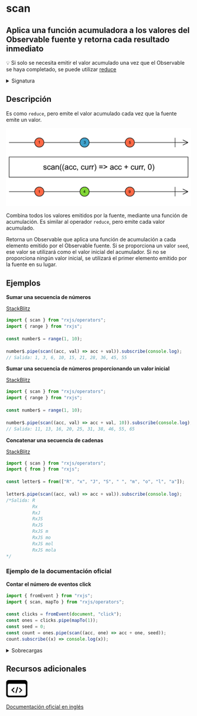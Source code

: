 # scan

<h2 class="subtitle"> Aplica una función acumuladora a los valores del Observable fuente y retorna cada resultado inmediato</h2>

💡 Si solo se necesita emitir el valor acumulado una vez que el Observable se haya completado, se puede utilizar [reduce](/operators/mathematical-aggregate/reduce)

<details>
<summary>Signatura</summary>

### Firma

`scan<T, R>(accumulator: (acc: R, value: T, index: number) => R, seed?: T | R): OperatorFunction<T, R>`

### Parámetros

<table>
<tr><td>accumulator</td><td>La función de acumulación que se aplica a cada valor emitido.</td></tr>
<tr><td>seed</td><td>Opcional. El valor por defecto es <code>undefined</code>.
El valor de acumulación inicial.</td></tr>
</table>

### Retorna

`OperatorFunction<T, R>`: Un Observable de valores acumulados.

</details>

## Descripción

Es como `reduce`, pero emite el valor acumulado cada vez que la fuente emite un valor.

<img src="assets/images/marble-diagrams/transformation/scan.png" alt="Diagrama de canicas del operador scan">

Combina todos los valores emitidos por la fuente, mediante una función de acumulación. Es similar al operador `reduce`, pero emite cada valor acumulado.

Retorna un Observable que aplica una función de acumulación a cada elemento emitido por el Observable fuente. Si se proporciona un valor `seed`, ese valor se utilizará como el valor inicial del acumulador. Si no se proporciona ningún valor inicial, se utilizará el primer elemento emitido por la fuente en su lugar.

## Ejemplos

**Sumar una secuencia de números**

<a target="_blank" href="https://stackblitz.com/edit/rxjs-scan-1?file=index.ts">StackBlitz</a>

```javascript
import { scan } from "rxjs/operators";
import { range } from "rxjs";

const number$ = range(1, 10);

number$.pipe(scan((acc, val) => acc + val)).subscribe(console.log);
// Salida: 1, 3, 6, 10, 15, 21, 28, 36, 45, 55
```

**Sumar una secuencia de números proporcionando un valor inicial**

<a target="_blank" href="https://stackblitz.com/edit/rxjs-scan-2?file=index.ts">StackBlitz</a>

```javascript
import { scan } from "rxjs/operators";
import { range } from "rxjs";

const number$ = range(1, 10);

number$.pipe(scan((acc, val) => acc + val, 10)).subscribe(console.log);
// Salida: 11, 13, 16, 20, 25, 31, 38, 46, 55, 65
```

**Concatenar una secuencia de cadenas**

<a target="_blank" href="https://stackblitz.com/edit/rxjs-scan-3?file=index.ts">StackBlitz</a>

```javascript
import { scan } from "rxjs/operators";
import { from } from "rxjs";

const letter$ = from(["R", "x", "J", "S", " ", "m", "o", "l", "a"]);

letter$.pipe(scan((acc, val) => acc + val)).subscribe(console.log);
/*Salida: R
          Rx
          RxJ
          RxJS
          RxJS 
          RxJS m
          RxJS mo
          RxJS mol 
          RxJS mola
*/
```

### Ejemplo de la documentación oficial

**Contar el número de eventos click**

```javascript
import { fromEvent } from "rxjs";
import { scan, mapTo } from "rxjs/operators";

const clicks = fromEvent(document, "click");
const ones = clicks.pipe(mapTo(1));
const seed = 0;
const count = ones.pipe(scan((acc, one) => acc + one, seed));
count.subscribe((x) => console.log(x));
```

<details>
<summary>Sobrecargas</summary>
<div class="overload-container">

<div class="overload-section">

### Firma

`scan(accumulator: (acc: R, value: T, index: number) => R, seed: R): OperatorFunction<T, R>`

### Parámetros

<table>
<tr><td>accumulator</td><td>Tipo: <code>(acc: R, value: T, index: number) => R</code>.</td></tr>
<tr><td>seed</td><td>Tipo: <code>R</code>.</td></tr>
</table>

### Retorna

`OperatorFunction<T, R>`

</div>

<div class="overload-section">

### Firma

`scan(accumulator: (acc: T, value: T, index: number) => T, seed?: T): MonoTypeOperatorFunction<T>`

### Parámetros

<table>
<tr><td>accumulator</td><td>Tipo: <code>(acc: T, value: T, index: number) => T</code>.</td></tr>
<tr><td>seed</td><td>Opcional. El valor por defecto es <code>undefined</code>.
Tipo: <code>T</code>.</td></tr>
</table>

### Retorna

`MonoTypeOperatorFunction<T>`

</div>

<div class="overload-section">

### Firma

`scan(accumulator: (acc: R, value: T, index: number) => R): OperatorFunction<T, R>`

### Parámetros

<table>
<tr><td>accumulator</td><td>Tipo: <code>(acc: R, value: T, index: number) => R</code>.</td></tr>
</table>

### Retorna

`OperatorFunction<T, R>`

</div>

</div>
</details>

<div class="additional-section">

## Recursos adicionales

<a class="source-icon" target="_blank" href="https://github.com/ReactiveX/rxjs/blob/master/src/internal/operators/scan.ts">
<img src="assets/icons/source-code.png" alt="Source code">
</a>
</div>

<a target="_blank" href="https://rxjs.dev/api/operators/scan">Documentación oficial en inglés</a>
